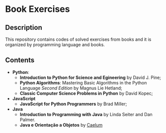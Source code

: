 # Book Exercises

## Description

This repository contains codes of solved exercises from books and it is organized by programming language and books.

## Contents

* **Python**:
  * **Introduction to Python for Science and Egineering** by David J. Pine;
  * **Python Algorithms**: Mastering Basic Algorithms in the Python Language *Second Edition*  by Magnus Lie Hetland;
  * **Classic Computer Science Problems in Python** by David Kopec;
* **JavaScript**
  * **JavaScript for Python Programmers** by Brad Miller;
* **Java**
  * **Introduction to Programming with Java** by Linda Seiter and Dan Palmer.
  * **Java e Orientação a Objetos** by [Caelum](https://www.caelum.com.br/apostila-java-orientacao-objetos/)

